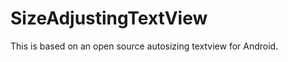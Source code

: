 SizeAdjustingTextView
=====================

This is based on an open source autosizing textview for Android.
